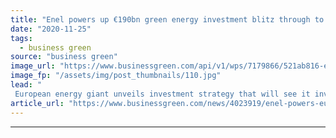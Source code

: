```yaml
---
title: "Enel powers up €190bn green energy investment blitz through to 2030"
date: "2020-11-25"
tags: 
  - business green
source: "business green"
image_url: "https://www.businessgreen.com/api/v1/wps/7179866/521ab816-e759-4844-bf99-94823af9bb11/5/0109-enel-185x114.jpg"
image_fp: "/assets/img/post_thumbnails/110.jpg"
lead: "
 European energy giant unveils investment strategy that will see it invest €160bn directly in green infrastructure, while leveraging a further €30bn from other parties ..."
article_url: "https://www.businessgreen.com/news/4023919/enel-powers-eur190bn-green-energy-investment-blitz-2030"
---
```


---

